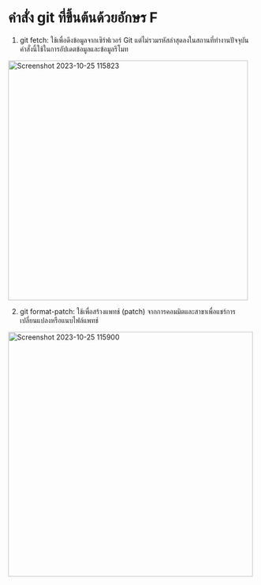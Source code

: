 # คำสั่ง git ที่ขึ้นต้นด้วยอักษร F

1. git fetch: ใช้เพื่อดึงข้อมูลจากเซิร์ฟเวอร์ Git แต่ไม่รวมรหัสล่าสุดลงในสถานที่ทำงานปัจจุบัน คำสั่งนี้ใช้ในการอัปเดตข้อมูลและข้อมูลรีโมท

<img width="486" alt="Screenshot 2023-10-25 115823" src="https://github.com/anndyyzzz/Git_A-Z_Mission_65030276/assets/144866059/251896dd-eb7c-40d4-ad18-bb6b1735cc9e">

2. git format-patch: ใช้เพื่อสร้างแพทช์ (patch) จากการคอมมิตและสาขาเพื่อแชร์การเปลี่ยนแปลงหรือแนบไฟล์แพทช์

<img width="496" alt="Screenshot 2023-10-25 115900" src="https://github.com/anndyyzzz/Git_A-Z_Mission_65030276/assets/144866059/d8fd6eb9-baf4-482f-a991-97f0e829bfc6">
